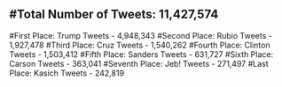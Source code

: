 #Total Number of Tweets: 11,427,574 
---
#First Place: Trump Tweets - 4,948,343
#Second Place: Rubio Tweets - 1,927,478
#Third Place: Cruz Tweets - 1,540,262
#Fourth Place: Clinton Tweets - 1,503,412
#Fifth Place: Sanders Tweets - 631,727
#Sixth Place: Carson Tweets - 363,041
#Seventh Place: Jeb! Tweets - 271,497
#Last Place: Kasich Tweets - 242,819
